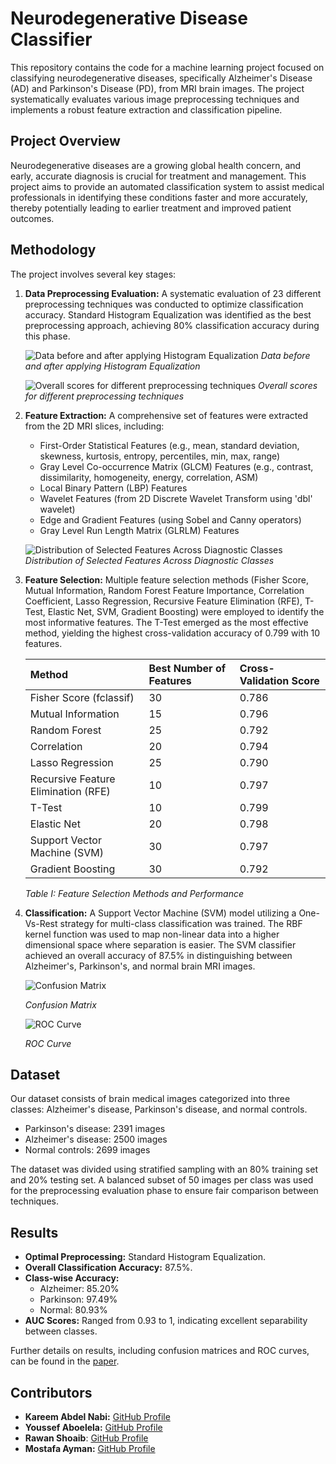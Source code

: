# Neurodegenerative Disease Classifier

This repository contains the code for a machine learning project focused on classifying neurodegenerative diseases, specifically Alzheimer's Disease (AD) and Parkinson's Disease (PD), from MRI brain images. The project systematically evaluates various image preprocessing techniques and implements a robust feature extraction and classification pipeline.

## Project Overview

Neurodegenerative diseases are a growing global health concern, and early, accurate diagnosis is crucial for treatment and management. This project aims to provide an automated classification system to assist medical professionals in identifying these conditions faster and more accurately, thereby potentially leading to earlier treatment and improved patient outcomes.

## Methodology

The project involves several key stages:

1.  **Data Preprocessing Evaluation:** A systematic evaluation of 23 different preprocessing techniques was conducted to optimize classification accuracy. Standard Histogram Equalization was identified as the best preprocessing approach, achieving 80% classification accuracy during this phase.

    ![Data before and after applying Histogram Equalization](https://github.com/user-attachments/assets/9ac614d5-5806-4f29-bf3e-d4f86d14c638)
    *Data before and after applying Histogram Equalization*

    ![Overall scores for different preprocessing techniques](https://github.com/user-attachments/assets/cd80f7c0-e14d-4bf1-be71-c16759ae9eba)
    *Overall scores for different preprocessing techniques*

2.  **Feature Extraction:** A comprehensive set of features were extracted from the 2D MRI slices, including:
    * First-Order Statistical Features (e.g., mean, standard deviation, skewness, kurtosis, entropy, percentiles, min, max, range) 
    * Gray Level Co-occurrence Matrix (GLCM) Features (e.g., contrast, dissimilarity, homogeneity, energy, correlation, ASM) 
    * Local Binary Pattern (LBP) Features 
    * Wavelet Features (from 2D Discrete Wavelet Transform using 'dbl' wavelet) 
    * Edge and Gradient Features (using Sobel and Canny operators) 
    * Gray Level Run Length Matrix (GLRLM) Features 

    ![Distribution of Selected Features Across Diagnostic Classes](https://github.com/user-attachments/assets/615d9467-e126-40ca-a90d-ac5769849241)
    *Distribution of Selected Features Across Diagnostic Classes*

3.  **Feature Selection:** Multiple feature selection methods (Fisher Score, Mutual Information, Random Forest Feature Importance, Correlation Coefficient, Lasso Regression, Recursive Feature Elimination (RFE), T-Test, Elastic Net, SVM, Gradient Boosting) were employed to identify the most informative features. The T-Test emerged as the most effective method, yielding the highest cross-validation accuracy of 0.799 with 10 features.

    | Method                          | Best Number of Features | Cross-Validation Score |
    | :------------------------------ | :---------------------- | :--------------------- |
    | Fisher Score (fclassif)         | 30                      | 0.786                  |
    | Mutual Information              | 15                      | 0.796                  |
    | Random Forest                   | 25                      | 0.792                  |
    | Correlation                     | 20                      | 0.794                  |
    | Lasso Regression                | 25                      | 0.790                  |
    | Recursive Feature Elimination (RFE) | 10                      | 0.797                  |
    | T-Test                          | 10                      | 0.799                  |
    | Elastic Net                     | 20                      | 0.798                  |
    | Support Vector Machine (SVM)    | 30                      | 0.797                  |
    | Gradient Boosting               | 30                      | 0.792                  |
    *Table I: Feature Selection Methods and Performance* 

4.  **Classification:** A Support Vector Machine (SVM) model utilizing a One-Vs-Rest strategy for multi-class classification was trained. The RBF kernel function was used to map non-linear data into a higher dimensional space where separation is easier. The SVM classifier achieved an overall accuracy of 87.5% in distinguishing between Alzheimer's, Parkinson's, and normal brain MRI images.

    ![Confusion Matrix](https://github.com/user-attachments/assets/8afccc99-c605-49ae-a0b9-a3e009f6a34c)
    
    *Confusion Matrix*

    ![ROC Curve](https://github.com/user-attachments/assets/bf94808a-a6df-4357-8b03-52057d51d7c3)
    
    *ROC Curve* 

## Dataset

Our dataset consists of brain medical images categorized into three classes: Alzheimer's disease, Parkinson's disease, and normal controls.
* Parkinson's disease: 2391 images 
* Alzheimer's disease: 2500 images 
* Normal controls: 2699 images 

The dataset was divided using stratified sampling with an 80% training set and 20% testing set. A balanced subset of 50 images per class was used for the preprocessing evaluation phase to ensure fair comparison between techniques.

## Results

* **Optimal Preprocessing:** Standard Histogram Equalization.
* **Overall Classification Accuracy:** 87.5%.
* **Class-wise Accuracy:**
    * Alzheimer: 85.20% 
    * Parkinson: 97.49% 
    * Normal: 80.93% 
* **AUC Scores:** Ranged from 0.93 to 1, indicating excellent separability between classes.

Further details on results, including confusion matrices and ROC curves, can be found in the [paper](https://drive.google.com/file/d/1wCyY5RxwrbDUlspvcRBalUtwrGtuFgvS/view?usp=sharing).

## Contributors

* **Kareem Abdel Nabi:** [GitHub Profile](https://github.com/karreemm)
* **Youssef Aboelela:** [GitHub Profile](https://github.com/Youssef-Abo-El-Ela)
* **Rawan Shoaib**: [GitHub Profile](https://github.com/RawanAhmed444)
* **Mostafa Ayman:** [GitHub Profile](https://github.com/mostafa-aboelmagd)
